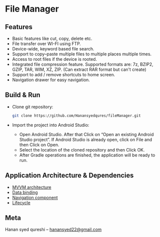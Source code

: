 # File Manager

## Features

- Basic features like cut, copy, delete etc.
- File transfer over WI-FI using FTP.
- Device-wide, keyword based file search.
- Support to copy–paste multiple files to multiple places multiple times.
- Access to root files if the device is rooted.
- Integrated file compression feature. Supported formats are: 7z, BZIP2, GZIP, TAR, WIM, XZ, ZIP. (Can extract RAR format but can't create)
- Support to add / remove shortcuts to home screen.
- Navigation drawer for easy navigation.

## Build & Run

- Clone git repository:

	```sh
	git clone https://github.com/Hanansyedqures/fileManager.git
	```

- Import the project into Android Studio:
	- Open Android Studio. After that Click on “Open an existing Android Studio project”. If Android Studio is already open, click on File and then Click on Open.
	- Select the location of the cloned repository and then Click OK.
	- After Gradle operations are finished, the application will be ready to run.

## Application Architecture & Dependencies

- [MVVM architecture](https://developer.android.com/jetpack/guide)
- [Data binding](https://developer.android.com/topic/libraries/data-binding)
- [Navigation component](https://developer.android.com/guide/navigation)
- [Lifecycle](https://developer.android.com/topic/libraries/architecture/lifecycle)

## Meta

Hanan syed qureshi – hanansyed22@gmail.com
